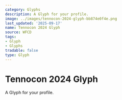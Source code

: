 ```yaml
---
category: Glyphs
description: A Glyph for your profile.
image: ../images/tennocon-2024-glyph-bb874e0f4e.png
last_updated: '2025-09-17'
name: Tennocon 2024 Glyph
source: WFCD
tags:
- Glyph
- Glyphs
tradable: false
type: Glyph
---
```


# Tennocon 2024 Glyph

A Glyph for your profile.

